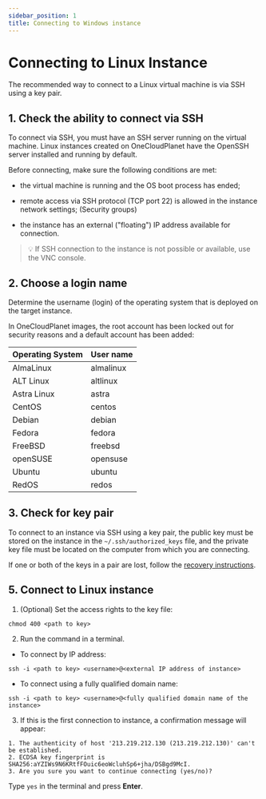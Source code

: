 ```yaml
---
sidebar_position: 1
title: Connecting to Windows instance
---
```


# Connecting to Linux Instance

The recommended way to connect to a Linux virtual machine is via SSH using a key pair.

## 1. Check the ability to connect via SSH

To connect via SSH, you must have an SSH server running on the virtual machine. Linux instances created on OneCloudPlanet have the OpenSSH server installed and running by default.

Before connecting, make sure the following conditions are met:

- the virtual machine is running and the OS boot process has ended;

- remote access via SSH protocol (TCP port 22) is allowed in the instance network settings; (Security groups)

- the instance has an external ("floating") IP address available for connection.

> :bulb: If SSH connection to the instance is not possible or available, use the VNC console.

## 2. Choose a login name

Determine the username (login) of the operating system that is deployed on the target instance.

In OneCloudPlanet images, the root account has been locked out for security reasons and a default account has been added:

| Operating System  | User name |
| ------- | ------- |
| AlmaLinux | almalinux |
|   ALT Linux   | altlinux |
|   Astra Linux   | astra |
|   CentOS   | centos |
|   Debian   | debian |
|   Fedora   | fedora |
|   FreeBSD   | freebsd |
|   openSUSE   | opensuse |
|   Ubuntu   | ubuntu |
|   RedOS   | redos |

## 3. Check for key pair

To connect to an instance via SSH using a key pair, the public key must be stored on the instance in the `~/.ssh/authorized_keys` file, and the private key file must be located on the computer from which you are connecting.

If one or both of the keys in a pair are lost, follow the [recovery instructions](#).

## 5. Connect to Linux instance 

1. (Optional) Set the access rights to the key file:

```
chmod 400 <path to key>
```

2. Run the command in a terminal.

- To connect by IP address:

```
ssh -i <path to key> <username>@<external IP address of instance>
```

- To connect using a fully qualified domain name:

```
ssh -i <path to key> <username>@<fully qualified domain name of the instance>
```

3. If this is the first connection to instance, a confirmation message will appear:

```
1. The authenticity of host '213.219.212.130 (213.219.212.130)' can't be established. 
2. ECDSA key fingerprint is SHA256:aYZIWs9N6KRtfFOuic6eoWcluhSp6+jha/DSBgd9McI. 
3. Are you sure you want to continue connecting (yes/no)?
```

Type `yes` in the terminal and press **Enter**.